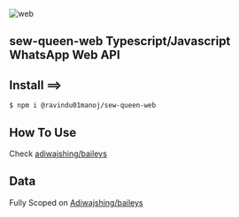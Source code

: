![web](https://github.com/ravindu01manoj/ravindu01manoj/blob/5e166785177b8634230804a9a1c7be157e6099be/media/Background-2021-06-07T205340.115.png)

## sew-queen-web  Typescript/Javascript WhatsApp Web API

## Install ==>


```$ npm i @ravindu01manoj/sew-queen-web```



## How To Use

Check [adiwajshing/baileys](https://github.com/adiwajshing/Baileys/blob/master/README.md)


## Data

Fully Scoped on [Adiwajshing/baileys](https://github.com/adiwajshing/Baileys/blob/master/README.md)

